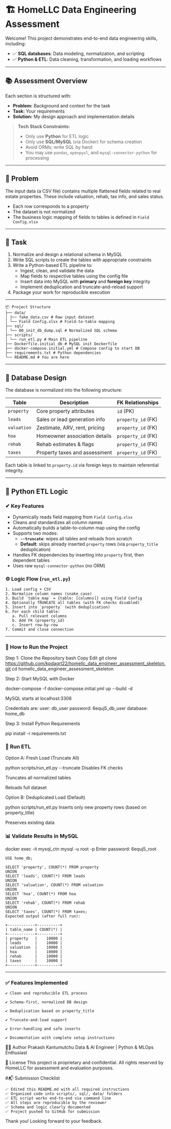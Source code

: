 # 🏗️ HomeLLC Data Engineering Assessment

Welcome! This project demonstrates end-to-end data engineering skills, including:

- ✅ **SQL databases**: Data modeling, normalization, and scripting
- ✅ **Python & ETL**: Data cleaning, transformation, and loading workflows

---

## 📚 Assessment Overview

Each section is structured with:

- **Problem:** Background and context for the task  
- **Task:** Your requirements  
- **Solution:** My design approach and implementation details  

> **Tech Stack Constraints:**  
> - Only use **Python** for ETL logic  
> - Only use **SQL/MySQL** (via Docker) for schema creation  
> - Avoid ORMs; write SQL by hand  
> - You may use `pandas`, `openpyxl`, and `mysql-connector-python` for processing

---

## 🚩 Problem

The input data (a CSV file) contains multiple flattened fields related to real estate properties. These include valuation, rehab, tax info, and sales status.

- Each row corresponds to a property
- The dataset is not normalized
- The business logic mapping of fields to tables is defined in `Field Config.xlsx`

---

## 🎯 Task

1. Normalize and design a relational schema in MySQL
2. Write SQL scripts to create the tables with appropriate constraints
3. Write a Python-based ETL pipeline to:
   - Ingest, clean, and validate the data
   - Map fields to respective tables using the config file
   - Insert data into MySQL with **primary** and **foreign key** integrity
   - Implement deduplication and truncate-and-reload support
4. Package your work for reproducible execution

---
```
📦 Project Structure
├── data/
│ ├── fake_data.csv # Raw input dataset
│ └── Field Config.xlsx # Field-to-table mapping
├── sql/
│ └── 00_init_db_dump.sql # Normalized SQL schema
├── scripts/
│ └── run_etl.py # Main ETL pipeline
├── Dockerfile.initial_db # MySQL init Dockerfile
├── docker-compose.initial.yml # Compose config to start DB
├── requirements.txt # Python dependencies
└── README.md # You are here
```
---

## 🧠 Database Design

The database is normalized into the following structure:

| Table      | Description                         | FK Relationships     |
|------------|-------------------------------------|----------------------|
| `property` | Core property attributes            | `id` (PK)            |
| `leads`    | Sales or lead generation info       | `property_id` (FK)   |
| `valuation`| Zestimate, ARV, rent, pricing       | `property_id` (FK)   |
| `hoa`      | Homeowner association details       | `property_id` (FK)   |
| `rehab`    | Rehab estimates & flags             | `property_id` (FK)   |
| `taxes`    | Property taxes and assessment       | `property_id` (FK)   |

Each table is linked to `property.id` via foreign keys to maintain referential integrity.

---

## 🧮 Python ETL Logic

### ✔ Key Features

- Dynamically reads field mapping from `Field Config.xlsx`
- Cleans and standardizes all column names
- Automatically builds a table-to-column map using the config
- Supports two modes:
  - **`--truncate`**: wipes all tables and reloads from scratch
  - **Default**: skips already inserted `property` rows (via `property_title` deduplication)
- Handles FK dependencies by inserting into `property` first, then dependent tables
- Uses raw `mysql-connector-python` (no ORM)

### ⚙ Logic Flow (`run_etl.py`)

```text
1. Load config + CSV
2. Normalize column names (snake_case)
3. Build `table_map` = {table: [columns]} using Field Config
4. Optionally TRUNCATE all tables (with FK checks disabled)
5. Insert into `property` (with deduplication)
6. For each child table:
   a. Pull relevant columns
   b. Add FK (property_id)
   c. Insert row-by-row
7. Commit and close connection
```


---
### 🚀 How to Run the Project


Step 1: Clone the Repository
bash
Copy
Edit
git clone https://github.com/kpdagrt22/homellc_data_engineer_assessment_skeleton.git
cd homellc_data_engineer_assessment_skeleton



Step 2: Start MySQL with Docker



docker-compose -f docker-compose.initial.yml up --build -d


MySQL starts at localhost:3306

Credentials are:
user:     db_user
password: 6equj5_db_user
database: home_db


Step 3: Install Python Requirements

pip install -r requirements.txt



### 🧪 Run ETL


Option A: Fresh Load (Truncate All)

 
python scripts/run_etl.py --truncate
Disables FK checks

Truncates all normalized tables

Reloads full dataset

Option B: Deduplicated Load (Default)



python scripts/run_etl.py
Inserts only new property rows (based on property_title)

Preserves existing data

###  📊 Validate Results in MySQL



docker exec -it mysql_ctn mysql -u root -p
Enter password: 6equj5_root


```
USE home_db;

SELECT 'property', COUNT(*) FROM property
UNION
SELECT 'leads', COUNT(*) FROM leads
UNION
SELECT 'valuation', COUNT(*) FROM valuation
UNION
SELECT 'hoa', COUNT(*) FROM hoa
UNION
SELECT 'rehab', COUNT(*) FROM rehab
UNION
SELECT 'taxes', COUNT(*) FROM taxes;
Expected output (after full run):
```
```
+------------+----------+
| table_name | COUNT(*) |
+------------+----------+
| property   |    10000 |
| leads      |    10000 |
| valuation  |    10000 |
| hoa        |    10000 |
| rehab      |    10000 |
| taxes      |    10000 |
+------------+----------+

```
---
### ✅ Features Implemented
```
✔ Clean and reproducible ETL process

✔ Schema-first, normalized DB design

✔ Deduplication based on property_title

✔ Truncate-and-load support

✔ Error-handling and safe inserts

✔ Documentation with complete setup instructions
```
👨‍💻 Author
Prakash Kantumutchu
Data & AI Engineer | Python & MLOps Enthusiast


📄 License
This project is proprietary and confidential.
All rights reserved by HomeLLC for assessment and evaluation purposes.

#📬 Submission Checklist
```
✅ Edited this README.md with all required instructions
✅ Organized code into scripts/, sql/, data/ folders
✅ ETL script works end-to-end via command line
✅ All steps are reproducible by the reviewer
✅ Schema and logic clearly documented
✅ Project pushed to GitHub for submission
```
Thank you! Looking forward to your feedback.
